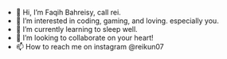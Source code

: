 - 👋 Hi, I’m Faqih Bahreisy, call rei.
- 👀 I’m interested in coding, gaming, and loving. especially you.
- 🌱 I’m currently learning to sleep well.
- 💞️ I’m looking to collaborate on your heart!
- 📫 How to reach me on instagram @reikun07

<!---
reikun07/reikun07 is a ✨ special ✨ repository because its `README.md` (this file) appears on your GitHub profile.
You can click the Preview link to take a look at your changes.
--->
